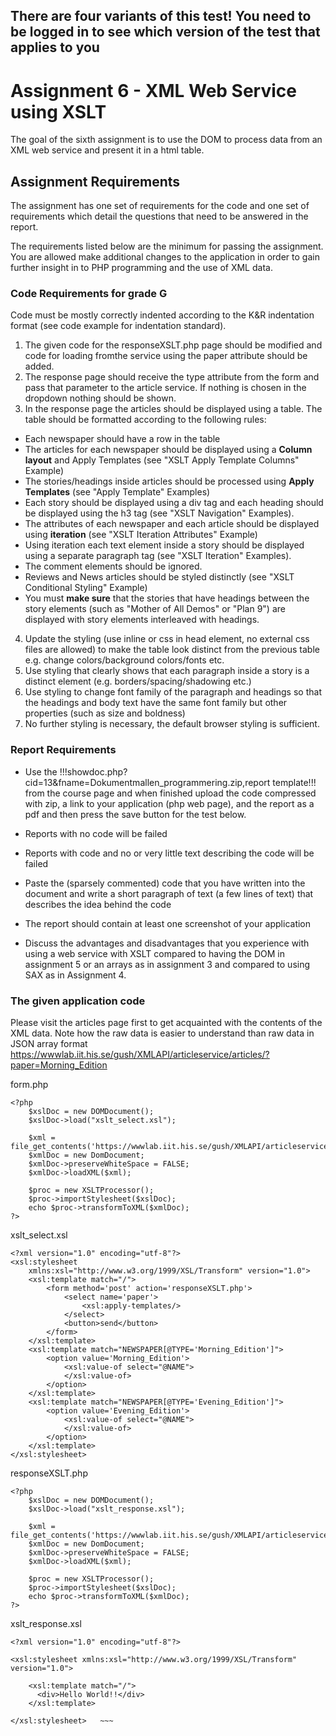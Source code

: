 ## There are four variants of this test! You need to be logged in to see which version of the test that applies to you

# Assignment 6 - XML Web Service using XSLT
The goal of the sixth assignment is to use the DOM to process data from an XML web service and present it in a html table.

## Assignment Requirements
The assignment has one set of requirements for the code and one set of requirements which detail the questions that need to be answered in the report.

The requirements listed below are the minimum for passing the assignment. You are allowed make additional changes to the application in order to gain further insight in to PHP programming and the use of XML data.

### Code Requirements for grade G

Code must be mostly correctly indented according to the K&R indentation format (see code example for indentation standard).

1. The given code for the responseXSLT.php page should be modified and code for loading fromthe service using the paper attribute should be added.  
2. The response page should receive the type attribute from the form and pass that parameter to the article service. If nothing is chosen in the dropdown nothing should be shown.
3. In the response page the articles should be displayed using a table. The table should be formatted according to the following rules:
  * Each newspaper should have a row in the table
  * The articles for each newspaper should be displayed using a **Column layout** and Apply Templates (see "XSLT Apply Template Columns" Example)
  * The stories/headings inside articles should be processed using **Apply Templates** (see "Apply Template" Examples)
  * Each story should be displayed using a div tag and each heading should be displayed using the h3 tag (see "XSLT Navigation" Examples).
  * The attributes of each newspaper and each article should be displayed using **iteration** (see "XSLT Iteration Attributes" Example)
  * Using iteration each text element inside a story should be displayed using a separate paragraph tag (see "XSLT Iteration" Examples).
  * The comment elements should be ignored.
  * Reviews and News articles should be styled distinctly (see "XSLT Conditional Styling" Example) 
  * You must **make sure** that the stories that have headings between the story elements (such as "Mother of All Demos" or "Plan 9") are displayed with story elements interleaved with headings.
4. Update the styling (use inline or css in head element, no external css files are allowed) to make the table look distinct from the previous table e.g. change colors/background colors/fonts etc.
5. Use styling that clearly shows that each paragraph inside a story is a distinct element (e.g. borders/spacing/shadowing etc.)
6. Use styling to change font family of the paragraph and headings so that the headings and body text have the same font family but other properties (such as size and boldness)
7. No further styling is necessary, the default browser styling is sufficient.

### Report Requirements
* Use the !!!showdoc.php?cid=13&fname=Dokumentmallen_programmering.zip,report template!!! from the course page and when finished upload the code compressed with zip, a link to your application (php web page), and the report as a pdf and then press the save button for the test below.
* Reports with no code will be failed
* Reports with code and no or very little text describing the code will be failed
* Paste the (sparsely commented) code that you have written into the document and write a short paragraph of text (a few lines of text) that describes the idea behind the code
* The report should contain at least one screenshot of your application

* Discuss the advantages and disadvantages that you experience with using a web service with XSLT compared to having the DOM in assignment 5 or an arrays as in assignment 3 and compared to using SAX as in Assignment 4.

### The given application code

Please visit the articles page first to get acquainted with the contents of the XML data. Note how the raw data is easier to understand than raw data in JSON array format
https://wwwlab.iit.his.se/gush/XMLAPI/articleservice/articles/?paper=Morning_Edition

form.php
~~~
<?php
	$xslDoc = new DOMDocument();
	$xslDoc->load("xslt_select.xsl");

	$xml = file_get_contents('https://wwwlab.iit.his.se/gush/XMLAPI/articleservice/papers/');
	$xmlDoc = new DomDocument;
	$xmlDoc->preserveWhiteSpace = FALSE;
	$xmlDoc->loadXML($xml);

	$proc = new XSLTProcessor();
	$proc->importStylesheet($xslDoc);
	echo $proc->transformToXML($xmlDoc);
?>                                                                                                                                
~~~

xslt_select.xsl
~~~
<?xml version="1.0" encoding="utf-8"?>
<xsl:stylesheet
    xmlns:xsl="http://www.w3.org/1999/XSL/Transform" version="1.0">
    <xsl:template match="/">
        <form method='post' action='responseXSLT.php'>
            <select name='paper'>
                <xsl:apply-templates/>
            </select>
            <button>send</button>
        </form>
    </xsl:template>
    <xsl:template match="NEWSPAPER[@TYPE='Morning_Edition']">
        <option value='Morning_Edition'>
            <xsl:value-of select="@NAME">
            </xsl:value-of>
        </option>
    </xsl:template>
    <xsl:template match="NEWSPAPER[@TYPE='Evening_Edition']">
        <option value='Evening_Edition'>
            <xsl:value-of select="@NAME">
            </xsl:value-of>
        </option>
    </xsl:template>
</xsl:stylesheet>                                                                                                        
~~~

responseXSLT.php
~~~
<?php
	$xslDoc = new DOMDocument();
	$xslDoc->load("xslt_response.xsl");

	$xml = file_get_contents('https://wwwlab.iit.his.se/gush/XMLAPI/articleservice/articles/');
	$xmlDoc = new DomDocument;
	$xmlDoc->preserveWhiteSpace = FALSE;
	$xmlDoc->loadXML($xml);

	$proc = new XSLTProcessor();
	$proc->importStylesheet($xslDoc);
	echo $proc->transformToXML($xmlDoc);
?>                                                                                                                                
~~~

xslt_response.xsl
~~~
<?xml version="1.0" encoding="utf-8"?>
 
<xsl:stylesheet xmlns:xsl="http://www.w3.org/1999/XSL/Transform" version="1.0">

	<xsl:template match="/">
	  <div>Hello World!!</div>
	</xsl:template>	
	 
</xsl:stylesheet>   ~~~